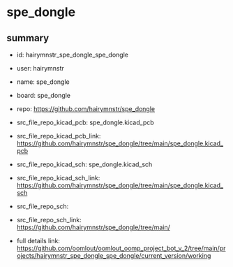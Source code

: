 # spe_dongle
 
## summary 
* id: hairymnstr_spe_dongle_spe_dongle
* user: hairymnstr
* name: spe_dongle
* board: spe_dongle
* repo: https://github.com/hairymnstr/spe_dongle
* src_file_repo_kicad_pcb: spe_dongle.kicad_pcb
* src_file_repo_kicad_pcb_link: https://github.com/hairymnstr/spe_dongle/tree/main/spe_dongle.kicad_pcb
* src_file_repo_kicad_sch: spe_dongle.kicad_sch
* src_file_repo_kicad_sch_link: https://github.com/hairymnstr/spe_dongle/tree/main/spe_dongle.kicad_sch

* src_file_repo_sch: 
* src_file_repo_sch_link: https://github.com/hairymnstr/spe_dongle/tree/main/
* full details link: https://github.com/oomlout/oomlout_oomp_project_bot_v_2/tree/main/projects/hairymnstr_spe_dongle_spe_dongle/current_version/working  






